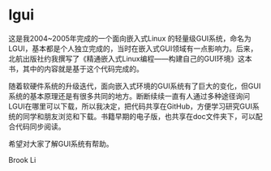 # lgui
这是我2004~2005年完成的一个面向嵌入式Linux 的轻量级GUI系统，命名为LGUI，基本都是个人独立完成的，当时在嵌入式GUI领域有一点影响力。后来，北航出版社约我撰写了《精通嵌入式Linux编程——构建自己的GUI环境》这本书，其中的内容就是基于这个代码完成的。

随着软硬件系统的升级迭代，面向嵌入式环境的GUI系统有了巨大的变化，但GUI系统的基本原理还是有很多共同的地方。断断续续一直有人通过多种途径询问LGUI在哪里可以下载，所以我决定，把代码共享在GitHub，方便学习研究GUI系统的同学和朋友浏览和下载。书籍早期的电子版，也共享在doc文件夹下，可以配合代码同步阅读。

希望对大家了解GUI系统有帮助。


Brook Li

